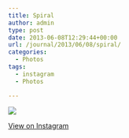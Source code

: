 ```yaml
---
title: Spiral
author: admin
type: post
date: 2013-06-08T12:29:44+00:00
url: /journal/2013/06/08/spiral/
categories:
  - Photos
tags:
  - instagram
  - Photos

---
```

<img src="http://lobban.org/wordpress//HLIC/a2d87297fb7886523cd2cc37978c6496.jpg" class="instagram-image" />

<p class="view-instagram">
  <a href="http://instagram.com/p/aTCR_KKljA/">View on Instagram</a>
</p>